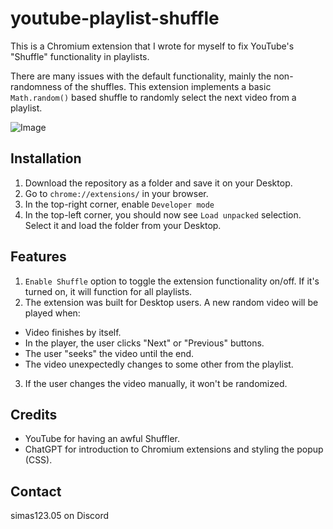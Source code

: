 # youtube-playlist-shuffle

This is a Chromium extension that I wrote for myself to fix YouTube's "Shuffle" functionality in playlists.

There are many issues with the default functionality, mainly the non-randomness of the shuffles. This extension implements a basic `Math.random()` based shuffle to randomly select the next video from a playlist.

![Image](https://i.imgur.com/N2rrwPt.png)

## Installation

1. Download the repository as a folder and save it on your Desktop.
2. Go to `chrome://extensions/` in your browser.
3. In the top-right corner, enable `Developer mode`
4. In the top-left corner, you should now see `Load unpacked` selection. Select it and load the folder from your Desktop.

## Features

1. `Enable Shuffle` option to toggle the extension functionality on/off. If it's turned on, it will function for all playlists.
2. The extension was built for Desktop users. A new random video will be played when: 
- Video finishes by itself.
- In the player, the user clicks "Next" or "Previous" buttons.
- The user "seeks" the video until the end.
- The video unexpectedly changes to some other from the playlist.
3. If the user changes the video manually, it won't be randomized.

## Credits

- YouTube for having an awful Shuffler.
- ChatGPT for introduction to Chromium extensions and styling the popup (CSS).

## Contact

simas123.05 on Discord
